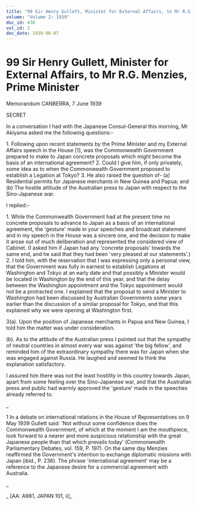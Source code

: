 ```yaml
---
title: "99 Sir Henry Gullett, Minister for External Affairs, to Mr R.G. Menzies, Prime Minister"
volume: "Volume 2: 1939"
doc_id: 436
vol_id: 2
doc_date: 1939-06-07
---
```


# 99 Sir Henry Gullett, Minister for External Affairs, to Mr R.G. Menzies, Prime Minister

Memorandum CANBERRA, 7 June 1939

SECRET

In a conversation I had with the Japanese Consul-General this morning, Mr Akiyama asked me the following questions:-

1\. Following upon recent statements by the Prime Minister and my External Affairs speech in the House [1], was the Commonwealth Government prepared to make to Japan concrete proposals which might become the basis of an international agreement? 2. Could I give him, if only privately, some idea as to when the Commonwealth Government proposed to establish a Legation at Tokyo? 3. He also raised the question of- (a) Residential permits for Japanese merchants in New Guinea and Papua; and (b) The hostile attitude of the Australian press to Japan with respect to the Sino-Japanese war.

I replied:-

1\. While the Commonwealth Government had at the present time no concrete proposals to advance to Japan as a basis of an international agreement, the 'gesture' made in your speeches and broadcast statement and in my speech in the House was a sincere one, and the decision to make it arose out of much deliberation and represented the considered view of Cabinet. (I asked him if Japan had any 'concrete proposals' towards the same end, and he said that they had been 'very pleased at our statements'.) 2. I told him, with the reservation that I was expressing only a personal view, that the Government was fully in earnest to establish Legations at Washington and Tokyo at an early date and that possibly a Minister would be located in Washington by the end of this year, and that the delay between the Washington appointment and the Tokyo appointment would not be a protracted one. I explained that the proposal to send a Minister to Washington had been discussed by Australian Governments some years earlier than the discussion of a similar proposal for Tokyo, and that this explained why we were opening at Washington first.

3(a). Upon the position of Japanese merchants in Papua and New Guinea, I told him the matter was under consideration.

(b). As to the attitude of the Australian press I pointed out that the sympathy of neutral countries in almost every war was against 'the big fellow', and reminded him of the extraordinary sympathy there was for Japan when she was engaged against Russia. He laughed and seemed to think the explanation satisfactory.

I assured him there was not the least hostility in this country towards Japan, apart from some feeling over the Sino-Japanese war, and that the Australian press and public had warmly approved the 'gesture' made in the speeches already referred to.

_

1 In a debate on international relations in the House of Representatives on 9 May 1939 Gullett said: 'Not without some confidence does the Commonwealth Government, of which at the moment I am the mouthpiece, look forward to a nearer and more auspicious relationship with the great Japanese people than that which prevails today' (Commonwealth Parliamentary Debates, vol. 159, P. 197). On the same day Menzies reaffirmed the Government's intention to exchange diplomatic missions with Japan (ibid., P. 236). The phrase 'international agreement' may be a reference to the Japanese desire for a commercial agreement with Australia.

_

_ [AA: A981, JAPAN 101, ii]_
